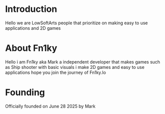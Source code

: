 # Introduction
Hello we are LowSoftArts people that prioritize on making easy to use applications and 2D games

# About Fn1ky
Hello i am Fn1ky aka Mark a independent developer that makes games such as  Ship shooter with basic visuals i make 2D games and easy to use applications hope you join the journey of Fn1ky.Io

# Founding
Officially founded on June 28 2025 by Mark
